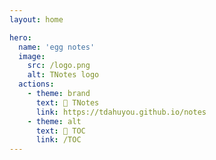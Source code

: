 ```yaml
---
layout: home

hero:
  name: 'egg notes'
  image:
    src: /logo.png
    alt: TNotes logo
  actions:
    - theme: brand
      text: 📒 TNotes
      link: https://tdahuyou.github.io/notes
    - theme: alt
      text: 👀 TOC
      link: /TOC
---
```

